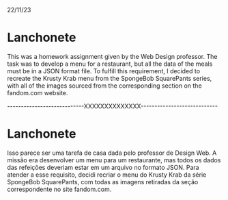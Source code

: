 22/11/23
# Lanchonete
This was a homework assignment given by the Web Design professor. The task was to develop a menu for a restaurant, but all the data of the meals must be in a JSON format file. To fulfill this requirement, I decided to recreate the Krusty Krab menu from the SpongeBob SquarePants series, with all of the images sourced from the corresponding section on the fandom.com website.

----------------------------XXXXXXXXXXXXXX----------------------------

# Lanchonete
Isso parece ser uma tarefa de casa dada pelo professor de Design Web. A missão era desenvolver um menu para um restaurante, mas todos os dados das refeições deveriam estar em um arquivo no formato JSON. Para atender a esse requisito, decidi recriar o menu do Krusty Krab da série SpongeBob SquarePants, com todas as imagens retiradas da seção correspondente no site fandom.com.

